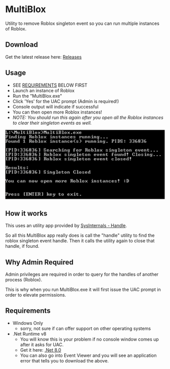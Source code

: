 # MultiBlox
 Utility to remove Roblox singleton event so you can run multiple instances of Roblox.

## Download
Get the latest release here: [Releases](https://github.com/rasp8erries/multiblox-cs/releases/tag/release)

## Usage
- SEE [REQUIREMENTS](#reqs) BELOW FIRST
- Launch an instance of Roblox
- Run the "MultiBlox.exe" 
- Click 'Yes' for the UAC prompt (Admin is required!) 
- Console output will indicate if successful
- You can then open more Roblox instances! 
- *NOTE: You should run this again after you open all the Roblox instances to clear their singleton events as well.*

![MultiBlox Success](/images/multiblox-success-v1.0.2.png)

## How it works
This uses an utility app provided by [SysInternals - Handle](https://learn.microsoft.com/en-us/sysinternals/downloads/handle). 

So all this MultiBlox app really does is call the "handle" utility to find the roblox singleton event handle. Then it calls the utility again to close that handle, if found. 

## Why Admin Required
Admin privileges are required in order to query for the handles of another process (Roblox). 

This is why when you run MultiBlox.exe it will first issue the UAC prompt in order to elevate permissions.

## <a name="reqs"></a>Requirements
- Windows Only
  - sorry, not sure if can offer support on other operating systems 
- .Net Runtime v8 
  - You will know this is your problem if no console window comes up after it asks for UAC. 
  - Get it here: [.Net 8.0](https://aka.ms/dotnet-core-applaunch?framework=Microsoft.NETCore.App&framework_version=8.0.0&arch=x64&rid=win10-x64)
  - You can also go into Event Viewer and you will see an application error that tells you to download the above.